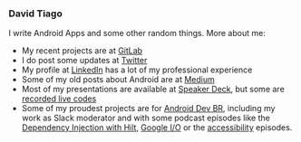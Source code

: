 ### David Tiago

I write Android Apps and some other random things. More about me:

- My recent projects are at [GitLab](https://gitlab.com/davidtiagodev) 
- I do post some updates at [Twitter](https://twitter.com/davidtiagocon)
- My profile at [LinkedIn](https://www.linkedin.com/in/davidtiagoconceicao/) has a lot of my professional experience
- Some of my old posts about Android are at [Medium](https://medium.com/@davidtiagocon)
- Most of my presentations are available at [Speaker Deck](https://speakerdeck.com/davidtcdeveloper), but some are [recorded live codes](https://www.youtube.com/watch?v=gu5blx38yfo&feature=youtu.be)
- Some of my proudest projects are for [Android Dev BR](https://androiddevbr.org/), including my work as Slack moderator and with some podcast episodes like the [Dependency Injection with Hilt](https://anchor.fm/androiddevbr/episodes/ADBR-Cast-011---Injeo-de-dependncias-com-Hilt-ejq7ir), [Google I/O](https://anchor.fm/androiddevbr/episodes/Android-Dev-BR-Cast-007---Novidades-do-Google-IO-19-ed078d) or the [accessibility](https://anchor.fm/androiddevbr/episodes/Android-Dev-BR-Cast-003---Acessibilidade-ed077o) episodes.
